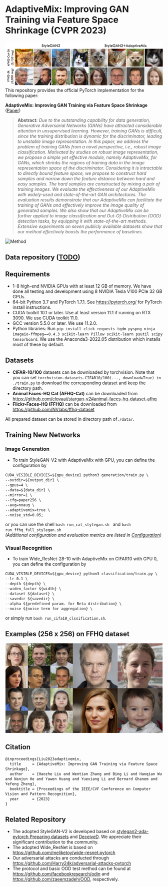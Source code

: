 # AdaptiveMix: Improving GAN Training via Feature Space Shrinkage (CVPR 2023)
![visual](./visual.png)
This repository provides the official PyTorch implementation for the following paper:

**AdaptiveMix: Improving GAN Training via Feature Space Shrinkage** ([Paper](https://arxiv.org/pdf/2303.01559.pdf))

 > **Abstract:** *Due to the outstanding capability for data generation, Generative Adversarial Networks (GANs) have attracted considerable attention in unsupervised learning. However, training GANs is difficult, since the training distribution is dynamic for the discriminator, leading to unstable image representation. In this paper, we address the problem of training GANs from a novel perspective, i.e., robust image classification. Motivated by studies on robust image representation, we propose a simple yet effective module, namely AdaptiveMix, for GANs, which shrinks the regions of training data in the image representation space of the discriminator. Considering it is intractable to directly bound feature space, we propose to construct hard samples and narrow down the feature distance between hard and easy samples. The hard samples are constructed by mixing a pair of training images. We evaluate the effectiveness of our AdaptiveMix with widely-used and state-of-the-art GAN architectures. The evaluation results demonstrate that our AdaptiveMix can facilitate the training of GANs and effectively improve the image quality of generated samples. We also show that our AdaptiveMix can be further applied to image classification and Out-Of-Distribution (OOD) detection tasks, by equipping it with state-of-the-art methods. Extensive experiments on seven publicly available datasets show that our method effectively boosts the performance of baselines.*

![Method](./teaser.gif)

## Data repository ([TODO]())

## Requirements

*   1–8 high-end NVIDIA GPUs with at least 12 GB of memory. We have done all testing and development using 8 NVIDIA Tesla V100 PCIe 32 GB GPUs.
*   64-bit Python 3.7 and PyTorch 1.7.1. See https://pytorch.org/ for PyTorch install instructions.
*   CUDA toolkit 10.1 or later. Use at least version 11.1 if running on RTX 3090. We use CUDA toolkit 11.0. 
*   GCC version 5.5.0 or later. We use 11.2.0.
*   Python libraries: Run `pip install click requests tqdm pyspng ninja imageio-ffmpeg==0.4.3 scikit-learn Pillow scikit-learn psutil scipy tensorboard`. We use the Anaconda3-2022.05 distribution which installs most of these by default. 

## Datasets

*   **CIFAR-10/100** datasets can be downloaded by torchvision. Note that you can set `torchvision.datasets.CIFAR10/100(..., download=True) in ./train.py` to download the corresponding dataset and keep the directory path.
*   **Animal Faces-HQ Cat (AFHQ-Cat)** can be downloaded from https://github.com/clovaai/stargan-v2#animal-faces-hq-dataset-afhq
*   **Flickr-Faces-HQ (FFHQ)** can be downloaded from https://github.com/NVlabs/ffhq-dataset

All prepared dataset can be stored in directory path of`./data/`.

## Training New Networks

### Image Generation

*   To train StyleGAN-V2 with AdaptiveMix with GPU, you can define the configuration by

```
CUDA_VISIBLE_DEVICES=${gpu_device} python3 generation/train.py \
--outdir=${output_dir} \
--gpus=4 \
--data=${data_dir} \
--mirror=1 \
--cfg=paper256 \
--aug=noaug \
--adaptivemix=true \
--noise_std=0.05;
```
or you can use the shell `bash run_cat_stylegan.sh ` and `bash run_ffhq_full_stylegan.sh `  \
*(Additional configuration and evaluation metrics are listed in [Configuration](https://github.com/WentianZhang-ML/AdaptiveMix/tree/main/generation#configuration))*

### Visual Recognition
*   To train Wide_ResNet-28-10 with AdaptiveMix on CIFAR10 with GPU 0, you can define the configuration by
```
CUDA_VISIBLE_DEVICES=${gpu_device} python3 classification/train.py \
--lr 0.1 \
--depth ${depth} \
--widen_factor ${width} \
--dataset ${dataset} \
--savedir ${savedir} \
--alpha ${predefined param. for Beta distribution} \
--noise ${noise term for aggregation} \
```
or simply run `bash run_cifa10_clssification.sh`.

## Examples (256 x 256) on FFHQ dataset
![visual_ffhq](./ffhq.png)

## Citation

```
@inproceedings{Liu2023adaptivemix,
  title     = {AdaptiveMix: Improving GAN Training via Feature Space Shrinkage},
  author    = {Haozhe Liu and Wentian Zhang and Bing Li and Haoqian Wu and Nanjun He and Yawen Huang and Yuexiang Li and Bernard Ghanem and Yefeng Zheng},
  booktitle = {Proceedings of the IEEE/CVF Conference on Computer Vision and Pattern Recognition},
  year      = {2023}
}
```

## Related Repository

*   The adopted StyleGAN-V2 is developed based on [stylegan2-ada-pytorch Preparing datasets](https://github.com/NVlabs/stylegan2-ada-pytorch#preparing-datasets) and [DeceiveD](https://github.com/EndlessSora/DeceiveD). We appreciate their significant contribution to the community. 
*   The adopted Wide_ResNet is based on https://github.com/meliketoy/wide-resnet.pytorch
*   Our adversarial attacks are conducted through https://github.com/Harry24k/adversarial-attacks-pytorch
*   The protocol and basic OOD test method can be found at https://github.com/facebookresearch/odin and https://github.com/zaeemzadeh/OOD, respectively.
